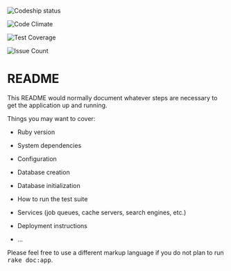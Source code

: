 ![Codeship status](https://app.codeship.com/projects/a3f8fa90-7af6-0134-4fb6-6241d610af9c/status?branch=master)

![Code Climate](https://codeclimate.com/github/mejialvarez/expensify/badges/gpa.svg)

![Test Coverage](https://codeclimate.com/github/mejialvarez/expensify/badges/coverage.svg)

![Issue Count](https://codeclimate.com/github/mejialvarez/expensify/badges/issue_count.svg)

README
======

This README would normally document whatever steps are necessary to get the
application up and running.

Things you may want to cover:

* Ruby version

* System dependencies

* Configuration

* Database creation

* Database initialization

* How to run the test suite

* Services (job queues, cache servers, search engines, etc.)

* Deployment instructions

* ...


Please feel free to use a different markup language if you do not plan to run
<tt>rake doc:app</tt>.
